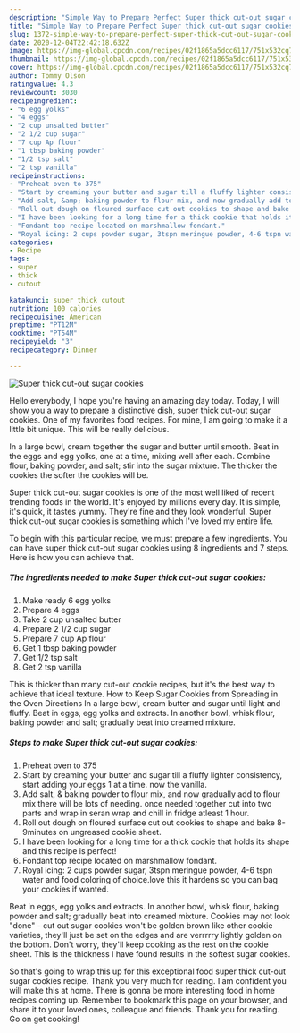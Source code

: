 ```yaml
---
description: "Simple Way to Prepare Perfect Super thick cut-out sugar cookies"
title: "Simple Way to Prepare Perfect Super thick cut-out sugar cookies"
slug: 1372-simple-way-to-prepare-perfect-super-thick-cut-out-sugar-cookies
date: 2020-12-04T22:42:18.632Z
image: https://img-global.cpcdn.com/recipes/02f1865a5dcc6117/751x532cq70/super-thick-cut-out-sugar-cookies-recipe-main-photo.jpg
thumbnail: https://img-global.cpcdn.com/recipes/02f1865a5dcc6117/751x532cq70/super-thick-cut-out-sugar-cookies-recipe-main-photo.jpg
cover: https://img-global.cpcdn.com/recipes/02f1865a5dcc6117/751x532cq70/super-thick-cut-out-sugar-cookies-recipe-main-photo.jpg
author: Tommy Olson
ratingvalue: 4.3
reviewcount: 3030
recipeingredient:
- "6 egg yolks"
- "4 eggs"
- "2 cup unsalted butter"
- "2 1/2 cup sugar"
- "7 cup Ap flour"
- "1 tbsp baking powder"
- "1/2 tsp salt"
- "2 tsp vanilla"
recipeinstructions:
- "Preheat oven to 375"
- "Start by creaming your butter and sugar till a fluffy lighter consistency, start adding your eggs 1 at a time. now the vanilla."
- "Add salt, &amp; baking powder to flour mix, and now gradually add to flour mix there will be lots of needing. once needed together cut into two parts and wrap in seran wrap and chill in fridge atleast 1 hour."
- "Roll out dough on floured surface cut out cookies to shape and bake 8-9minutes on ungreased cookie sheet."
- "I have been looking for a long time for a thick cookie that holds its shape and this recipe is perfect!"
- "Fondant top recipe located on marshmallow fondant."
- "Royal icing: 2 cups powder sugar, 3tspn meringue powder, 4-6 tspn water and food coloring of choice.love this it hardens so you can bag your cookies if wanted."
categories:
- Recipe
tags:
- super
- thick
- cutout

katakunci: super thick cutout 
nutrition: 100 calories
recipecuisine: American
preptime: "PT12M"
cooktime: "PT54M"
recipeyield: "3"
recipecategory: Dinner

---
```



![Super thick cut-out sugar cookies](https://img-global.cpcdn.com/recipes/02f1865a5dcc6117/751x532cq70/super-thick-cut-out-sugar-cookies-recipe-main-photo.jpg)

Hello everybody, I hope you're having an amazing day today. Today, I will show you a way to prepare a distinctive dish, super thick cut-out sugar cookies. One of my favorites food recipes. For mine, I am going to make it a little bit unique. This will be really delicious.

In a large bowl, cream together the sugar and butter until smooth. Beat in the eggs and egg yolks, one at a time, mixing well after each. Combine flour, baking powder, and salt; stir into the sugar mixture. The thicker the cookies the softer the cookies will be.

Super thick cut-out sugar cookies is one of the most well liked of recent trending foods in the world. It's enjoyed by millions every day. It is simple, it's quick, it tastes yummy. They're fine and they look wonderful. Super thick cut-out sugar cookies is something which I've loved my entire life.


To begin with this particular recipe, we must prepare a few ingredients. You can have super thick cut-out sugar cookies using 8 ingredients and 7 steps. Here is how you can achieve that.

<!--inarticleads1-->

##### The ingredients needed to make Super thick cut-out sugar cookies:

1. Make ready 6 egg yolks
1. Prepare 4 eggs
1. Take 2 cup unsalted butter
1. Prepare 2 1/2 cup sugar
1. Prepare 7 cup Ap flour
1. Get 1 tbsp baking powder
1. Get 1/2 tsp salt
1. Get 2 tsp vanilla


This is thicker than many cut-out cookie recipes, but it&#39;s the best way to achieve that ideal texture. How to Keep Sugar Cookies from Spreading in the Oven Directions In a large bowl, cream butter and sugar until light and fluffy. Beat in eggs, egg yolks and extracts. In another bowl, whisk flour, baking powder and salt; gradually beat into creamed mixture. 

<!--inarticleads2-->

##### Steps to make Super thick cut-out sugar cookies:

1. Preheat oven to 375
1. Start by creaming your butter and sugar till a fluffy lighter consistency, start adding your eggs 1 at a time. now the vanilla.
1. Add salt, &amp; baking powder to flour mix, and now gradually add to flour mix there will be lots of needing. once needed together cut into two parts and wrap in seran wrap and chill in fridge atleast 1 hour.
1. Roll out dough on floured surface cut out cookies to shape and bake 8-9minutes on ungreased cookie sheet.
1. I have been looking for a long time for a thick cookie that holds its shape and this recipe is perfect!
1. Fondant top recipe located on marshmallow fondant.
1. Royal icing: 2 cups powder sugar, 3tspn meringue powder, 4-6 tspn water and food coloring of choice.love this it hardens so you can bag your cookies if wanted.


Beat in eggs, egg yolks and extracts. In another bowl, whisk flour, baking powder and salt; gradually beat into creamed mixture. Cookies may not look &#34;done&#34; - cut out sugar cookies won&#39;t be golden brown like other cookie varieties, they&#39;ll just be set on the edges and are verrrrry lightly golden on the bottom. Don&#39;t worry, they&#39;ll keep cooking as the rest on the cookie sheet. This is the thickness I have found results in the softest sugar cookies. 

So that's going to wrap this up for this exceptional food super thick cut-out sugar cookies recipe. Thank you very much for reading. I am confident you will make this at home. There is gonna be more interesting food in home recipes coming up. Remember to bookmark this page on your browser, and share it to your loved ones, colleague and friends. Thank you for reading. Go on get cooking!
